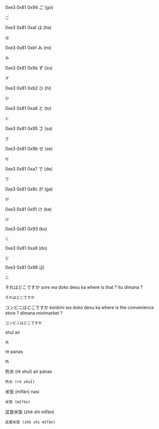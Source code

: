 
0xe3 0x81 0x94 ご (go)
```text
ご
```

0xe3 0x81 0xaf は (ha)
```text
は
```

0xe3 0x81 0xbf み (mi)
```text
み
```

0xe3 0x81 0x9a ず (zu)
```text
ず
```

0xe3 0x81 0xb2 ひ (hi)
```text
ひ
```

0xe3 0x81 0xa8 と (to)
```text
と
```

0xe3 0x81 0x95 さ (sa)
```text
さ
```

0xe3 0x81 0x9b せ (se)
```text
せ
```

0xe3 0x81 0xa7 で (de)
```text
で
```

0xe3 0x81 0x8c が (ga)
```text
が
```

0xe3 0x81 0x91 け (ke)
```text
け
```

0xe3 0x81 0x93 (ko)
```text
こ
```

0xe3 0x81 0xa9 (do)
```text
ど
```

0xe3 0x81 0x98 (ji)
```text
じ
```

それはどこですか
sore wa doko desu ka
where is that ?
itu dimana ?
```text
それはどこですか
```

コンビニはどこですか
konbini wa doko desu ka
where is the convenience store ?
dimana minimarket ?
```text
コンビニはどこですか
```


shuǐ air
```text
水
```
rè panas
```text
热
```
热水 (rè shuǐ) air panas
```text
热水 (rè shuǐ)
```
米饭 (mǐfàn) nasi
```text
米饭 (mǐfàn)
```
这是米饭 (zhè shì mǐfàn)
```text
这是米饭 (zhè shì mǐfàn)
```
